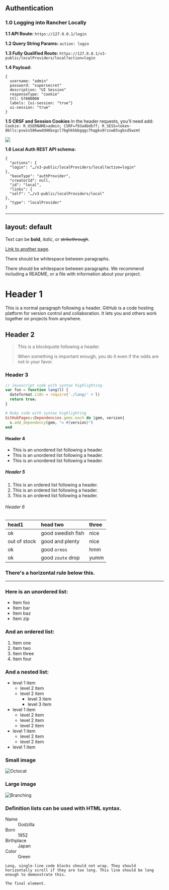 <h2>Authentication</h2>

<h3>1.0 Logging into Rancher Locally</h3>

  <strong>1.1 API Route:</strong> ``` https://127.0.0.1/login ```

  <strong>1.2 Query String Params:</strong> ``` action: login ```

  <strong>1.3 Fully Qualified Route:</strong> ``` https://127.0.0.1/v3-public/localProviders/local?action=login ```

  <strong>1.4 Payload:</strong>
  ```
  {
    username: "admin"
    password: "supersecret"
    description: "UI Session"
    responseType: "cookie"
    ttl: 57600000
    labels: {ui-session: "true"}
    ui-session: "true"
  }
  ```
    
  <strong>1.5 CRSF and Session Cookies</strong>
  In the header requests, you'll need add: 
   ```Cookie: R_USERNAME=admin; CSRF=f93a4bdb7f; R_SESS=token-8blls:pvwss586wwdd46bxgcl7bghkkbbgqgc7hqgkx9rzsw65sgbsd5wzmt```
  
  ![](assets/images/cookies-auth.png)

  <strong>1.6 Local Auth REST API schema:</strong>
```
{
  "actions": {
  "login": "…/v3-public/localProviders/local?action=login"
},
  "baseType": "authProvider",
  "creatorId": null,
  "id": "local",
  "links": {
  "self": "…/v3-public/localProviders/local"
},
  "type": "localProvider"
}
 ```















---
layout: default
---

Text can be **bold**, _italic_, or ~~strikethrough~~.

[Link to another page](./another-page.html).

There should be whitespace between paragraphs.

There should be whitespace between paragraphs. We recommend including a README, or a file with information about your project.

# Header 1

This is a normal paragraph following a header. GitHub is a code hosting platform for version control and collaboration. It lets you and others work together on projects from anywhere.

## Header 2

> This is a blockquote following a header.
>
> When something is important enough, you do it even if the odds are not in your favor.

### Header 3

```js
// Javascript code with syntax highlighting.
var fun = function lang(l) {
  dateformat.i18n = require('./lang/' + l)
  return true;
}
```

```ruby
# Ruby code with syntax highlighting
GitHubPages::Dependencies.gems.each do |gem, version|
  s.add_dependency(gem, "= #{version}")
end
```

#### Header 4

*   This is an unordered list following a header.
*   This is an unordered list following a header.
*   This is an unordered list following a header.

##### Header 5

1.  This is an ordered list following a header.
2.  This is an ordered list following a header.
3.  This is an ordered list following a header.

###### Header 6

| head1        | head two          | three |
|:-------------|:------------------|:------|
| ok           | good swedish fish | nice  |
| out of stock | good and plenty   | nice  |
| ok           | good `oreos`      | hmm   |
| ok           | good `zoute` drop | yumm  |

### There's a horizontal rule below this.

* * *

### Here is an unordered list:

*   Item foo
*   Item bar
*   Item baz
*   Item zip

### And an ordered list:

1.  Item one
1.  Item two
1.  Item three
1.  Item four

### And a nested list:

- level 1 item
  - level 2 item
  - level 2 item
    - level 3 item
    - level 3 item
- level 1 item
  - level 2 item
  - level 2 item
  - level 2 item
- level 1 item
  - level 2 item
  - level 2 item
- level 1 item

### Small image

![Octocat](https://github.githubassets.com/images/icons/emoji/octocat.png)

### Large image

![Branching](https://guides.github.com/activities/hello-world/branching.png)


### Definition lists can be used with HTML syntax.

<dl>
<dt>Name</dt>
<dd>Godzilla</dd>
<dt>Born</dt>
<dd>1952</dd>
<dt>Birthplace</dt>
<dd>Japan</dd>
<dt>Color</dt>
<dd>Green</dd>
</dl>

```
Long, single-line code blocks should not wrap. They should horizontally scroll if they are too long. This line should be long enough to demonstrate this.
```

```
The final element.
```
